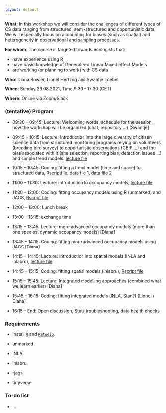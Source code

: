 ```yaml
---
layout: default
---
```


**What**: In this workshop we will consider the challenges of different types of CS data ranging from structured, semi-structured and opportunistic data. We will especially focus on accounting for biases (such as spatial) and heterogeneity in observational and sampling processes. 

**For whom**: The course is targeted towards ecologists that:

* have experience using R
* have basic knowledge of Generalized Linear Mixed effect Models
* are working (or planning to work) with CS data


**Who**: Diana Bowler, Lionel Hertzog and Swantje Loebel

**When**: Sunday 29.08.2021, Time 9:30 – 17:30 (CET)

**Where**: Online via Zoom/Slack

### (tentative) Program 

* 09:30 – 09:45: Lecture: Welcoming words, schedule for the session, how the workshop will be organized (chat, repository …) [Swantje]

* 09:45 – 10:15: Lecture: Introduction into the large diversity of citizen science data from structured monitoring programs relying on volunteers (breeding bird survey) to opportunistic observations (GBIF …) and the bias associated with it (site selection, reporting bias, detection issues …) and simple trend models. [lecture file](docs/02_CS_Intro.pdf)

* 10:15 – 10:45: Coding: fitting a trend model (time and space) to structured data, [Rscriptfile](docs/C01_trend_structured.R), [data file 1](docs/C01_temporal_data.rds), [data file 2](docs/C01_spatial_data.rds) 

* 11:00 – 11:30: Lecture: introduction to occupancy models, [lecture file](docs/03_intro_occupancy.pdf)

* 11:30 – 12:00: Coding: fitting occupancy models using R (unmarked) and JAGS, [Rscript file](docs/C02_intro_occupancy.R)

* 12:00 – 13:00: Lunch break

* 13:00 – 13:15: exchange time

* 13:15 – 13:45: Lecture: more advanced occupancy models (more than one species, dynamic occupancy models) [Diana]

* 13:45 – 14:15: Coding: fitting more advanced occupancy models using JAGS [Diana]

* 14:15 – 14:45: Lecture: introduction into spatial models (INLA and inlabru), [lecture file](docs/05_spatial_models.html)

* 14:45 – 15:15: Coding: fitting spatial models (inlabru), [Rscript file](docs/C04_spatial_data.R)

* 15:15 – 15:45: Lecture: Integrated modelling approaches (combined what we learn earlier) [Diana]

* 15:45 – 16:15: Coding: fitting integrated models (INLA, Stan?) [Lionel / Diana]

* 16:15 – End: Open discussion, Stats troubleshooting, data health checks

### Requirements

+ Install [`R`](https://cloud.r-project.org/) and [`RStudio`](https://rstudio.com/products/rstudio/download/#download). 

+ unmarked

+ INLA

+ inlabru

+ rjags

+ tidyverse

### To-do list

+ ...
